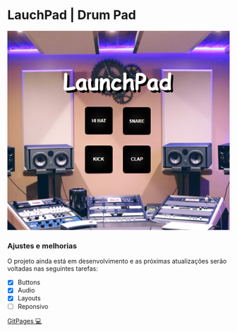 # LauchPad | Drum Pad

<!---Esses são exemplos. Veja https://shields.io para outras pessoas ou para personalizar este conjunto de escudos. Você pode querer incluir dependências, status do projeto e informações de licença aqui--->


<img src="./assents/launchpad.png" alt="exemplo imagem">


### Ajustes e melhorias

O projeto ainda está em desenvolvimento e as próximas atualizações serão voltadas nas seguintes tarefas:

- [x] Buttons
- [x] Audio
- [x] Layouts
- [ ] Reponsivo

<a href="https://almirjrdev.github.io/Lauchpad-DrumPad/">GitPages 💻







